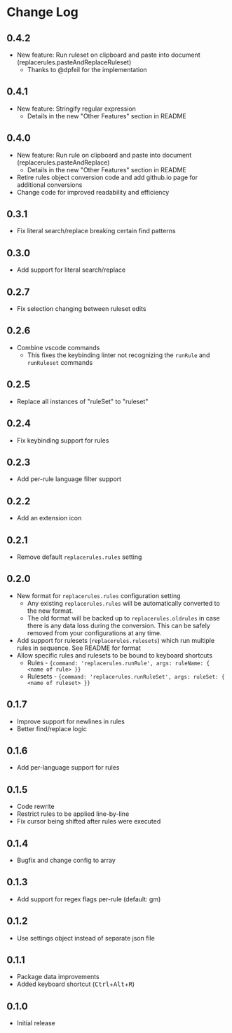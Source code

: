 # Change Log

## 0.4.2
- New feature: Run ruleset on clipboard and paste into document (replacerules.pasteAndReplaceRuleset)
  - Thanks to @dpfeil for the implementation

## 0.4.1
- New feature: Stringify regular expression
  - Details in the new "Other Features" section in README

## 0.4.0
- New feature: Run rule on clipboard and paste into document (replacerules.pasteAndReplace)
  - Details in the new "Other Features" section in README
- Retire rules object conversion code and add github.io page for additional conversions
- Change code for improved readability and efficiency

## 0.3.1
- Fix literal search/replace breaking certain find patterns

## 0.3.0
- Add support for literal search/replace

## 0.2.7
- Fix selection changing between ruleset edits

## 0.2.6
- Combine vscode commands
  - This fixes the keybinding linter not recognizing the `runRule` and `runRuleset` commands

## 0.2.5
- Replace all instances of "ruleSet" to "ruleset"

## 0.2.4
- Fix keybinding support for rules

## 0.2.3
- Add per-rule language filter support

## 0.2.2
- Add an extension icon

## 0.2.1
- Remove default `replacerules.rules` setting

## 0.2.0
- New format for `replacerules.rules` configuration setting
  - Any existing `replacerules.rules` will be automatically converted to the new format.
  - The old format will be backed up to `replacerules.oldrules` in case there is any data loss during the conversion. This can be safely removed from your configurations at any time.
- Add support for rulesets (`replacerules.rulesets`) which run multiple rules in sequence. See README for format
- Allow specific rules and rulesets to be bound to keyboard shortcuts
  - Rules - `{command: 'replacerules.runRule', args: ruleName: { <name of rule> }}`
  - Rulesets - `{command: 'replacerules.runRuleSet', args: ruleSet: { <name of ruleset> }}`

## 0.1.7
- Improve support for newlines in rules
- Better find/replace logic

## 0.1.6
- Add per-language support for rules

## 0.1.5
- Code rewrite
- Restrict rules to be applied line-by-line
- Fix cursor being shifted after rules were executed

## 0.1.4
- Bugfix and change config to array

## 0.1.3
- Add support for regex flags per-rule (default: gm)

## 0.1.2
- Use settings object instead of separate json file

## 0.1.1
- Package data improvements
- Added keyboard shortcut (<kbd>Ctrl</kbd>+<kbd>Alt</kbd>+<kbd>R</kbd>)

## 0.1.0
- Initial release
